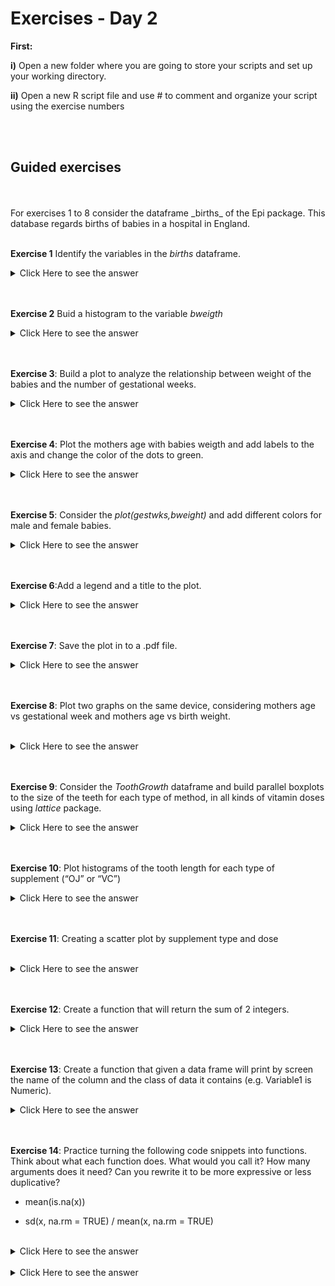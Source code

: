 

# Exercises - Day 2


**First:**
<br/>

**i)** Open a new folder where you are going to store your scripts and set up your working directory.

**ii)** Open a new R script file and use # to comment and organize your script using the exercise numbers

<br/>
<br/>

## Guided exercises
<br/>
<br/>
For exercises 1 to 8 consider the dataframe  _births_ of the Epi package. This database regards births of babies in a hospital in England.
<br/>
<br/>

**Exercise 1** Identify the variables in the _births_ dataframe.
<br/>


<details><summary>Click Here to see the answer</summary><p>
 
```{r}
install.packages("Epi")
library(Epi)

data(births)

str(births)
```

</p></details>
<br/>
<br/>

**Exercise 2** Buid a histogram to the variable _bweigth_
<br/>

<details><summary>Click Here to see the answer</summary><p>

```{r}
attach(births)
hist(bweight)


```

</p></details>

<br/>
<br/>

**Exercise 3**: Build a plot to analyze the relationship between weight of the babies and the number of gestational weeks.
<br/>

<details><summary>Click Here to see the answer</summary><p>

```{r}
plot(gestwks,bweight)

```

</p></details>

<br/>
<br/>


**Exercise 4**: Plot the mothers age with babies weigth and add labels to the axis and change the color of the dots to green.
<br/>

<details><summary>Click Here to see the answer</summary><p>
 
```{r}
plot(matage,bweight,xlab="Mothers age", ylab="Babies Weitgh", pch=16, col="green")

```
</p></details>

<br/>

<br/>

**Exercise 5**: Consider the _plot(gestwks,bweight)_ and add different colors for male and female babies.
<br/>


<details><summary>Click Here to see the answer</summary><p>

```{r}
plot(gestwks,bweight)
points(gestwks[sex==1],bweight[sex==1],col="blue")
points(gestwks[sex==2],bweight[sex==2],col="red")

```

</p></details>

<br>
<br/>

**Exercise 6**:Add a legend and a title to the plot.
<br/>
<details><summary>Click Here to see the answer</summary><p>

```{r}
legend("topleft",pch=1,legend=c("Boys","Girls"),
col=c("blue","red"))
title("Birth weight vs gestational week")
```

</p></details>

<br/>
<br/>



**Exercise 7**: Save the plot in to a .pdf file.
<br/>

<details><summary>Click Here to see the answer</summary><p>

```{r}
pdf(file="plot.1",heigth=3,width=4)
plot(gestwks,bweight)
dev.off()

```
</p></details>

<br/>
<br/>

**Exercise 8**: Plot two graphs on the same device, considering mothers age vs gestational week and mothers age vs birth weight.

<br/>
<details><summary>Click Here to see the answer</summary><p>

```{r}
par(mfrow=c(1,2))

plot(matage,gestwks,col="red")
plot(matage,bweight,col="blue")

```

</p></details>

<br/>
<br/>


**Exercise 9**: Consider the _ToothGrowth_ dataframe and build 
parallel boxplots to the size of the teeth for each type of method,
in all kinds of vitamin doses using _lattice_ package.
<br/>
<details><summary>Click Here to see the answer</summary><p>

```{r}
library(lattice)
 bwplot(len~supp|dose,data=ToothGrowth)

```

</p></details>

<br/>
 <br/>
 
 
**Exercise 10**: Plot histograms of the tooth length for each type of supplement (“OJ” or “VC”)
 <br/>
 
 <details><summary>Click Here to see the answer</summary><p>
 
```{r}
histogram(~len|factor(supp),data=ToothGrowth,
          main="Figure 1: Length by Supplement",xlab="Length")

```
</p></details>

<br/>
<br/>


**Exercise 11**: Creating a scatter plot by supplement type and dose

<br/>
<details><summary>Click Here to see the answer</summary><p>

```{r}
xyplot(len~dose|supp, ToothGrowth,
       main="Scatterplots by supplement type and dose",
       ylab="Length", xlab="Dose")

```

</p></details>

<br/>
<br/>




**Exercise 12**: Create a function that will return the sum of 2 integers.
<br/>

<details><summary>Click Here to see the answer</summary><p>

```{r}
f.sum <- function (x, y) {
  r <- x + y
  r
}

f.sum(5, 10)

```

</p></details>

<br/>
<br/>

**Exercise 13**: Create a function that given a data frame will print by screen the name of the column and the class of data it contains (e.g. Variable1 is Numeric).
<br/>

<details><summary>Click Here to see the answer</summary><p>

```{r}
f.class <- function (df) {
  for (i in 1:ncol(df)) {
    cat(names(df)[i], "is", class(df[, i]), "\n")
  }
}
f.class(cars)

```

</p></details>

<br/>
<br/>




**Exercise 14**: Practice turning the following code snippets into functions. Think about what each function does. What would you call it? How many arguments does it need? Can you rewrite it to be more expressive or less duplicative?


+ mean(is.na(x))


+ sd(x, na.rm = TRUE) / mean(x, na.rm = TRUE)


<br/>


<details><summary>Click Here to see the answer</summary><p>

```{r}
#This code calculates the proportion of NA values in a vector.

#mean(is.na(x))
#function name prop_na() that takes a single argument x, and #returns a single numeric value between 0 and 1.


prop_na <- function(x) {
  mean(is.na(x))
}
prop_na(c(0, 1, 2, NA, 4, NA))

```

</p></details>

<br/>



<details><summary>Click Here to see the answer</summary><p>

```{r}
#This code calculates the coefficient of variation (assuming that x can only take #non-negative values), which is the standard deviation divided by the mean.

#sd(x, na.rm = TRUE) / mean(x, na.rm = TRUE)
#function name coef_variation(), which takes a single argument x, and an optional na.rm #argument.


coef_variation <- function(x, na.rm = FALSE) {
  sd(x, na.rm = na.rm) / mean(x, na.rm = na.rm)
}

coef_variation(1:5)


coef_variation(c(1:5, NA))


coef_variation(c(1:5, NA), na.rm = TRUE)



```

</p></details>

<br/>
<br/>



